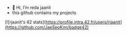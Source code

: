 - 👋 Hi, I’m reda jaanit
- this github contains my projects

[![rjaanit's 42 stats](https://profile.intra.42.fr/users/rjaanit](https://github.com/JaeSeoKim/badge42)

